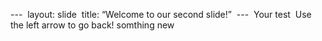 ---  
layout: slide  title: “Welcome to our second slide!”  
---  
Your test  Use the left arrow to go back!
somthing new
